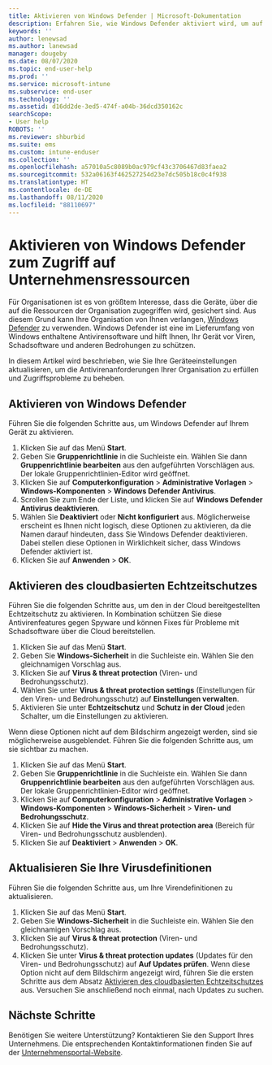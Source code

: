 ```yaml
---
title: Aktivieren von Windows Defender | Microsoft-Dokumentation
description: Erfahren Sie, wie Windows Defender aktiviert wird, um auf Unternehmensressourcen zuzugreifen.
keywords: ''
author: lenewsad
ms.author: lanewsad
manager: dougeby
ms.date: 08/07/2020
ms.topic: end-user-help
ms.prod: ''
ms.service: microsoft-intune
ms.subservice: end-user
ms.technology: ''
ms.assetid: d16dd2de-3ed5-474f-a04b-36dcd350162c
searchScope:
- User help
ROBOTS: ''
ms.reviewer: shburbid
ms.suite: ems
ms.custom: intune-enduser
ms.collection: ''
ms.openlocfilehash: a57010a5c8089b0ac979cf43c3706467d83faea2
ms.sourcegitcommit: 532a06163f462527254d23e7dc505b18c0c4f938
ms.translationtype: HT
ms.contentlocale: de-DE
ms.lasthandoff: 08/11/2020
ms.locfileid: "88110697"
---
```

# <a name="turn-on-windows-defender-to-access-company-resources"></a>Aktivieren von Windows Defender zum Zugriff auf Unternehmensressourcen

Für Organisationen ist es von größtem Interesse, dass die Geräte, über die auf die Ressourcen der Organisation zugegriffen wird, gesichert sind. Aus diesem Grund kann Ihre Organisation von Ihnen verlangen, [Windows Defender](https://www.microsoft.com/safety/pc-security/windows-defender.aspx) zu verwenden. Windows Defender ist eine im Lieferumfang von Windows enthaltene Antivirensoftware und hilft Ihnen, Ihr Gerät vor Viren, Schadsoftware und anderen Bedrohungen zu schützen. 

In diesem Artikel wird beschrieben, wie Sie Ihre Geräteeinstellungen aktualisieren, um die Antivirenanforderungen Ihrer Organisation zu erfüllen und Zugriffsprobleme zu beheben. 

## <a name="turn-on-windows-defender"></a>Aktivieren von Windows Defender
Führen Sie die folgenden Schritte aus, um Windows Defender auf Ihrem Gerät zu aktivieren. 

1. Klicken Sie auf das Menü **Start**.
2. Geben Sie **Gruppenrichtlinie** in die Suchleiste ein. Wählen Sie dann **Gruppenrichtlinie bearbeiten** aus den aufgeführten Vorschlägen aus. Der lokale Gruppenrichtlinien-Editor wird geöffnet.
4. Klicken Sie auf **Computerkonfiguration** > **Administrative Vorlagen** > **Windows-Komponenten** > **Windows Defender Antivirus**. 
5. Scrollen Sie zum Ende der Liste, und klicken Sie auf **Windows Defender Antivirus deaktivieren**.  
6. Wählen Sie **Deaktiviert** oder **Nicht konfiguriert** aus. Möglicherweise erscheint es Ihnen nicht logisch, diese Optionen zu aktivieren, da die Namen darauf hindeuten, dass Sie Windows Defender deaktivieren. Dabei stellen diese Optionen in Wirklichkeit sicher, dass Windows Defender aktiviert ist. 
7. Klicken Sie auf **Anwenden** > **OK**.  


## <a name="turn-on-real-time-and-cloud-delivered-protection"></a>Aktivieren des cloudbasierten Echtzeitschutzes

Führen Sie die folgenden Schritte aus, um den in der Cloud bereitgestellten Echtzeitschutz zu aktivieren. In Kombination schützen Sie diese Antivirenfeatures gegen Spyware und können Fixes für Probleme mit Schadsoftware über die Cloud bereitstellen. 

1. Klicken Sie auf das Menü **Start**.
2. Geben Sie **Windows-Sicherheit** in die Suchleiste ein. Wählen Sie den gleichnamigen Vorschlag aus. 
3. Klicken Sie auf **Virus & threat protection** (Viren- und Bedrohungsschutz).
4. Wählen Sie unter **Virus & threat protection settings** (Einstellungen für den Viren- und Bedrohungsschutz) auf **Einstellungen verwalten**.
5. Aktivieren Sie unter **Echtzeitschutz** und **Schutz in der Cloud** jeden Schalter, um die Einstellungen zu aktivieren. 

Wenn diese Optionen nicht auf dem Bildschirm angezeigt werden, sind sie möglicherweise ausgeblendet. Führen Sie die folgenden Schritte aus, um sie sichtbar zu machen.  

1. Klicken Sie auf das Menü **Start**.  
2. Geben Sie **Gruppenrichtlinie** in die Suchleiste ein. Wählen Sie dann **Gruppenrichtlinie bearbeiten** aus den aufgeführten Vorschlägen aus. Der lokale Gruppenrichtlinien-Editor wird geöffnet.
3. Klicken Sie auf **Computerkonfiguration** > **Administrative Vorlagen** > **Windows-Komponenten** > **Windows-Sicherheit** > **Viren- und Bedrohungsschutz**.
4. Klicken Sie auf **Hide the Virus and threat protection area** (Bereich für Viren- und Bedrohungsschutz ausblenden).
5. Klicken Sie auf **Deaktiviert** > **Anwenden** > **OK**.  

## <a name="update-your-antivirus-definitions"></a>Aktualisieren Sie Ihre Virusdefinitionen
Führen Sie die folgenden Schritte aus, um Ihre Virendefinitionen zu aktualisieren.  
1. Klicken Sie auf das Menü **Start**.
2. Geben Sie **Windows-Sicherheit** in die Suchleiste ein. Wählen Sie den gleichnamigen Vorschlag aus. 
3. Klicken Sie auf **Virus & threat protection** (Viren- und Bedrohungsschutz).
4. Klicken Sie unter **Virus & threat protection updates** (Updates für den Viren- und Bedrohungsschutz) auf **Auf Updates prüfen**. Wenn diese Option nicht auf dem Bildschirm angezeigt wird, führen Sie die ersten Schritte aus dem Absatz [Aktivieren des cloudbasierten Echtzeitschutzes](turn-on-defender-windows.md#turn-on-real-time-and-cloud-delivered-protection) aus. Versuchen Sie anschließend noch einmal, nach Updates zu suchen. 

## <a name="next-steps"></a>Nächste Schritte  

Benötigen Sie weitere Unterstützung? Kontaktieren Sie den Support Ihres Unternehmens. Die entsprechenden Kontaktinformationen finden Sie auf der [Unternehmensportal-Website](https://go.microsoft.com/fwlink/?linkid=2010980).

